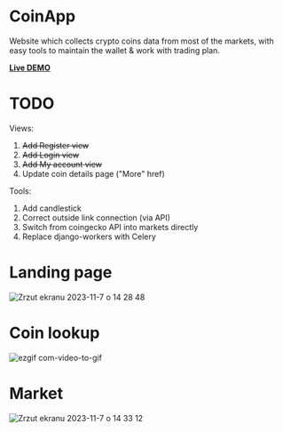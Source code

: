 # CoinApp
Website which collects crypto coins data from most of the markets, with easy tools to maintain the wallet & work with trading plan.

[**Live DEMO**](http://coinapp-env.eba-x2mcn8na.eu-north-1.elasticbeanstalk.com/)

# TODO
Views:
1. ~~Add Register view~~
2. ~~Add Login view~~
3. ~~Add My account view~~
4. Update coin details page ("More" href)

Tools:
1. Add candlestick
2. Correct outside link connection (via API)
3. Switch from coingecko API into markets directly
4. Replace django-workers with Celery


# Landing page
![Zrzut ekranu 2023-11-7 o 14 28 48](https://github.com/papryyk/CoinApp/assets/85553099/d8a289e5-81cf-4aec-8fa4-cc25e0fdb19e)

# Coin lookup
![ezgif com-video-to-gif](https://github.com/papryyk/CoinApp/assets/85553099/43485d50-0218-4847-b6ce-4a3e3fa56b20)


# Market
![Zrzut ekranu 2023-11-7 o 14 33 12](https://github.com/papryyk/CoinApp/assets/85553099/c630bb26-27ba-48e8-9801-f9c6b8e3198e)
